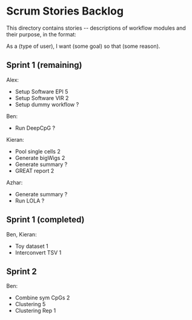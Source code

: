 # Scrum Stories Backlog

This directory contains stories -- descriptions of workflow modules and their purpose, in the format:

As a (type of user), I want (some goal) so that (some reason).


## Sprint 1 (remaining)

Alex:  
 - Setup Software EPI   5
 - Setup Software VIR   2
 - Setup dummy workflow ?
 
Ben:
 - Run DeepCpG         ?
 
Kieran:
 - Pool single cells   2
 - Generate bigWigs    2
 - Generate summary    ?
 - GREAT report        2
 
Azhar:
 - Generate summary    ?
 - Run LOLA            ?
 
 ## Sprint 1 (completed)
 
 Ben, Kieran:
 - Toy dataset         1
 - Interconvert TSV    1
 
 ## Sprint 2
 
Ben:
 - Combine sym CpGs    2
 - Clustering          5
 - Clustering Rep      1
 
